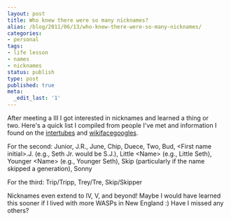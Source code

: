```yaml
---
layout: post
title: Who knew there were so many nicknames?
alias: /blog/2011/06/13/who-knew-there-were-so-many-nicknames/
categories:
- personal
tags:
- life lesson
- names
- nicknames
status: publish
type: post
published: true
meta:
  _edit_last: '1'
---
```

After meeting a III I got interested in nicknames and learned a thing or two. Here's a quick list I compiled from people I've met and information I found on the <a title="Wikipedia: Nickname" href="https://en.wikipedia.org/wiki/Nickname">intertubes</a> and <a title="Wikipedia: Suffix" href="https://en.wikipedia.org/wiki/Suffix_(name)">wikifacegoogles</a>.

For the second: Junior, J.R., June, Chip, Duece, Two, Bud, &lt;First name initial&gt;.J. (e.g., Seth Jr. would be S.J.), Little &lt;Name&gt; (e.g., Little Seth), Younger &lt;Name&gt; (e.g., Younger Seth), Skip (particularly if the name skipped a generation), Sonny

For the third: Trip/Tripp, Trey/Tre, Skip/Skipper

Nicknames even extend to IV, V, and beyond! Maybe I would have learned this sooner if I lived with more WASPs in New England :) Have I missed any others?
